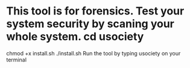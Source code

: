 # This tool is for forensics. Test your system security by scaning your whole system. cd usociety 
chmod +x install.sh 
./install.sh 
Run the tool by typing usociety on your terminal
